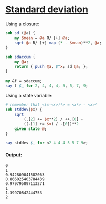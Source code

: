 [1]: http://rosettacode.org/wiki/Standard_deviation

# [Standard deviation][1]

Using a closure:

```perl
sub sd (@a) {
    my $mean = @a R/ [+] @a;
    sqrt @a R/ [+] map (* - $mean)**2, @a;
}
 
sub sdaccum {
    my @a;
    return { push @a, $^x; sd @a; };
}
 
my &f = sdaccum;
say f $_ for 2, 4, 4, 4, 5, 5, 7, 9;
```


Using a state variable:

```perl
# remember that <(x-<x>)²> = <x²> - <x>²
sub stddev($x) {
    sqrt
        (.[2] += $x**2) / ++.[0] -
        ((.[1] += $x) / .[0])**2
    given state @;
}
 
say stddev $_ for <2 4 4 4 5 5 7 9>;
```

#### Output:
```
0
1
0.942809041582063
0.866025403784439
0.979795897113271
1
1.39970842444753
2
```